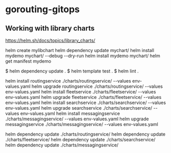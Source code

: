 # gorouting-gitops

## Working with library charts
https://helm.sh/docs/topics/library_charts/

helm create mylibchart
helm dependency update mychart/
helm install mydemo mychart/ --debug --dry-run
helm install mydemo mychart/
helm get manifest mydemo



$ helm dependency update .
$ helm template test .
$ helm lint .



helm install routingservice ./charts/routingservice/ --values env-values.yaml
helm upgrade routingservice ./charts/routingservice/ --values env-values.yaml
helm install fleetservice ./charts/fleetservice/ --values env-values.yaml
helm upgrade fleetservice ./charts/fleetservice/ --values env-values.yaml
helm install searchservice ./charts/searchservice/ --values env-values.yaml 
helm upgrade searchservice ./charts/searchservice/ --values env-values.yaml
helm install messagingservice ./charts/messagingservice/ --values env-values.yaml
helm upgrade messagingservice ./charts/messagingservice/ --values env-values.yaml


helm dependency update ./charts/routingservice/
helm dependency update ./charts/fleetservice/
helm dependency update ./charts/searchservice/
helm dependency update ./charts/messagingservice/
